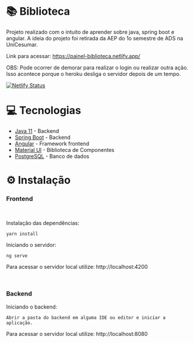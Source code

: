 # 📚 Biblioteca
Projeto realizado com o intuito de aprender sobre java, spring boot e angular. A ideia do projeto foi retirada da AEP do 1o semestre de ADS na UniCesumar.

Link para acessar: https://painel-biblioteca.netlify.app/

OBS: Pode ocorrer de demorar para realizar o login ou realizar outra ação. Isso acontece porque o heroku desliga o servidor depois de um tempo.

[![Netlify Status](https://api.netlify.com/api/v1/badges/274ba30b-d7e6-46a1-942b-65e2b4a44b4d/deploy-status)](https://app.netlify.com/sites/angry-neumann-6aaf9f/deploys)

# 💻 Tecnologias

- [Java 11](https://jdk.java.net/) - Backend
- [Spring Boot](https://spring.io/projects/spring-boot) - Backend
- [Angular](https://angular.io/) - Framework frontend
- [Material UI](https://material.angular.io/) - Biblioteca de Componentes
- [PostgreSQL](https://www.postgresql.org/) - Banco de dados

# ⚙️ Instalação
### Frontend

<br>

Instalação das dependências:
```
yarn install
```

Iniciando o servidor:
```
ng serve
```
Para acessar o servidor local utilize: http://localhost:4200 

<br>

### Backend

Iniciando o backend:
```
Abrir a pasta do backend em alguma IDE ou editor e iniciar a aplicação.
```

Para acessar o servidor local utilize: http://localhost:8080